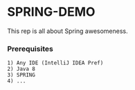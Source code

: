 # SPRING-DEMO

This rep is all about Spring awesomeness.

### Prerequisites

```
1) Any IDE (IntelliJ IDEA Pref)
2) Java 8
3) SPRING
4) ...
```
